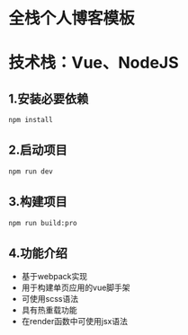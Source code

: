 # 全栈个人博客模板

# 技术栈：Vue、NodeJS

## 1.安装必要依赖
```bash
npm install
```

## 2.启动项目
```bash
npm run dev
```

## 3.构建项目
```bash
npm run build:pro
```

## 4.功能介绍
- 基于webpack实现
- 用于构建单页应用的vue脚手架
- 可使用scss语法
- 具有热重载功能
- 在render函数中可使用jsx语法
